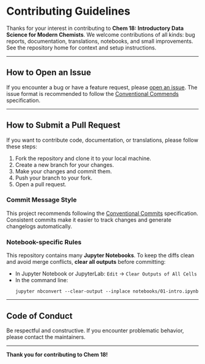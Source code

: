 # Contributing Guidelines

Thanks for your interest in contributing to **Chem 18: Introductory Data Science for Modern Chemists**. We welcome contributions of all kinds: bug reports, documentation, translations, notebooks, and small improvements. See the repository home for context and setup instructions.

---

## How to Open an Issue

If you encounter a bug or have a feature request, please [open an issue](https://github.com/Lastoria-Royal-College-of-Science/Chem-18/issues/new). The issue format is recommended to follow the [Conventional Commends](https://conventionalcomments.org/) specification.

---

## How to Submit a Pull Request

If you want to contribute code, documentation, or translations, please follow these steps:
1. Fork the repository and clone it to your local machine.
2. Create a new branch for your changes.
3. Make your changes and commit them.
4. Push your branch to your fork.
5. Open a pull request.

### Commit Message Style

This project recommends following the [Conventional Commits](https://www.conventionalcommits.org/) specification. Consistent commits make it easier to track changes and generate changelogs automatically.

### Notebook-specific Rules

This repository contains many **Jupyter Notebooks**. To keep the diffs clean and avoid merge conflicts, **clear all outputs** before committing:
- In Jupyter Notebook or JupyterLab: `Edit` -> `Clear Outputs of All Cells`
- In the command line:
  ```shell
  jupyter nbconvert --clear-output --inplace notebooks/01-intro.ipynb
  ```

---

## Code of Conduct

Be respectful and constructive. If you encounter problematic behavior, please contact the maintainers.

---

**Thank you for contributing to Chem 18!**
